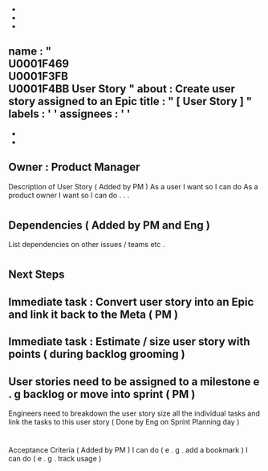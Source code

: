 -
-
-
name
:
"
\
U0001F469
\
U0001F3FB
\
U0001F4BB
User
Story
"
about
:
Create
user
story
assigned
to
an
Epic
title
:
"
[
User
Story
]
"
labels
:
'
'
assignees
:
'
'
-
-
-
Owner
:
Product
Manager
-
Description
of
User
Story
(
Added
by
PM
)
As
a
user
I
want
so
I
can
do
As
a
product
owner
I
want
so
I
can
do
.
.
.
#
#
Dependencies
(
Added
by
PM
and
Eng
)
-
List
dependencies
on
other
issues
/
teams
etc
.
#
#
Next
Steps
-
Immediate
task
:
Convert
user
story
into
an
Epic
and
link
it
back
to
the
Meta
(
PM
)
-
Immediate
task
:
Estimate
/
size
user
story
with
points
(
during
backlog
grooming
)
-
User
stories
need
to
be
assigned
to
a
milestone
e
.
g
backlog
or
move
into
sprint
(
PM
)
-
Engineers
need
to
breakdown
the
user
story
size
all
the
individual
tasks
and
link
the
tasks
to
this
user
story
(
Done
by
Eng
on
Sprint
Planning
day
)
#
#
#
Acceptance
Criteria
(
Added
by
PM
)
I
can
do
(
e
.
g
.
add
a
bookmark
)
I
can
do
(
e
.
g
.
track
usage
)
